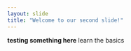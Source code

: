 ```yaml
---
layout: slide
title: "Welcome to our second slide!"
---
```

**testing something here**
learn the basics
